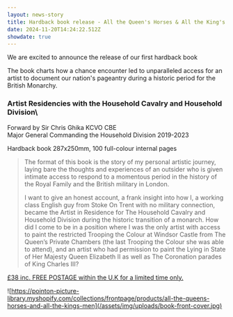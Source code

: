 ```yaml
---
layout: news-story
title: Hardback book release - All the Queen's Horses & All the King's Men
date: 2024-11-20T14:24:22.512Z
showdate: true
---
```

We are excited to announce the release of our first hardback book

The book charts how a chance encounter led to unparalleled access for an artist to document our nation's pageantry during a historic period for the British Monarchy.



<!--StartFragment-->

### **Artist Residencies with the Household Cavalry and Household Division**\
Forward by Sir Chris Ghika KCVO CBE\
Major General Commanding the Household Division 2019-2023

Hardback book 287x250mm, 100 full-colour internal pages

> The format of this book is the story of my personal artistic journey, laying bare the thoughts and experiences of an outsider who is given intimate access to respond to a momentous period in the history of the Royal Family and the British military in London.
>
> I want to give an honest account, a frank insight into how I, a working class English guy from Stoke On Trent with no military connection, became the Artist in Residence for The Household Cavalry and Household Division during the historic transition of a monarch. How did I come to be in a position where I was the only artist with access to paint the restricted Trooping the Colour at Windsor Castle from The Queen’s Private Chambers (the last Trooping the Colour she was able to attend), and an artist who had permission to paint the Lying in State of Her Majesty Queen Elizabeth II as well as The Coronation parades of King Charles III?

[£38 inc. FREE POSTAGE within the U.K for a limited time only.](https://pointon-picture-library.myshopify.com/collections/frontpage/products/all-the-queens-horses-and-all-the-kings-men)

<!--EndFragment-->

![https://pointon-picture-library.myshopify.com/collections/frontpage/products/all-the-queens-horses-and-all-the-kings-men](/assets/img/uploads/book-front-cover.jpg)